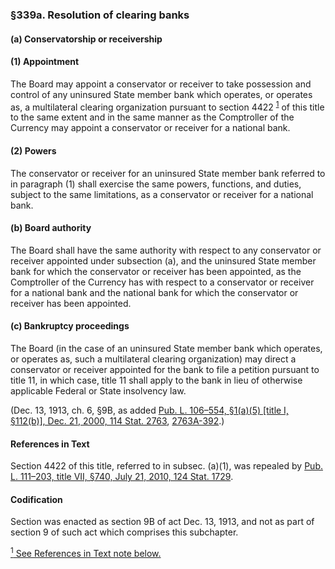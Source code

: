 ### §339a. Resolution of clearing banks ###

[]()

#### (a) Conservatorship or receivership ####

[]()

#### (1) Appointment ####

The Board may appoint a conservator or receiver to take possession and control of any uninsured State member bank which operates, or operates as, a multilateral clearing organization pursuant to section 4422 <sup><a href="#339a_1_target" name="339a_1">1</a></sup> of this title to the same extent and in the same manner as the Comptroller of the Currency may appoint a conservator or receiver for a national bank.

[]()

#### (2) Powers ####

The conservator or receiver for an uninsured State member bank referred to in paragraph (1) shall exercise the same powers, functions, and duties, subject to the same limitations, as a conservator or receiver for a national bank.

[]()

#### (b) Board authority ####

The Board shall have the same authority with respect to any conservator or receiver appointed under subsection (a), and the uninsured State member bank for which the conservator or receiver has been appointed, as the Comptroller of the Currency has with respect to a conservator or receiver for a national bank and the national bank for which the conservator or receiver has been appointed.

[]()

#### (c) Bankruptcy proceedings ####

The Board (in the case of an uninsured State member bank which operates, or operates as, such a multilateral clearing organization) may direct a conservator or receiver appointed for the bank to file a petition pursuant to title 11, in which case, title 11 shall apply to the bank in lieu of otherwise applicable Federal or State insolvency law.

(Dec. 13, 1913, ch. 6, §9B, as added [Pub. L. 106–554, §1(a)(5) [title I, §112(b)], Dec. 21, 2000, 114 Stat. 2763](/statviewer.htm?volume=114&page=2763), [2763A-392](/statviewer.htm?volume=114&page=2763A-392).)

#### References in Text ####

Section 4422 of this title, referred to in subsec. (a)(1), was repealed by [Pub. L. 111–203, title VII, §740, July 21, 2010, 124 Stat. 1729](/statviewer.htm?volume=124&page=1729).

#### Codification ####

Section was enacted as section 9B of act Dec. 13, 1913, and not as part of section 9 of such act which comprises this subchapter.

[<sup>1</sup> See References in Text note below.](#339a_1)